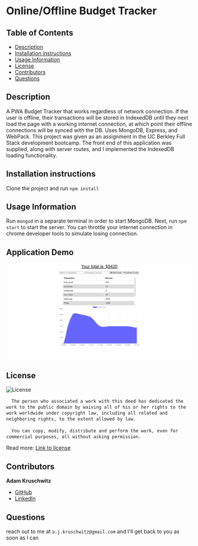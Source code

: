 # Online/Offline Budget Tracker

## Table of Contents
* [Description](#description)
* [Installation instructions](#installation-instructions)
* [Usage Information](#usage-information)
* [License](#license)
* [Contributors](#contributors)
* [Questions](#questions)

## Description
A PWA Budget Tracker that works regardless of network connection. If the user is offline, their transactions will be stored in IndexedDB until they next load the page with a working internet connection, at which point their offline connections will be synced with the DB. Uses MongoDB, Express, and WebPack. This project was given as an assignment in the UC Berkley Full Stack development bootcamp. The front end of this application was supplied, along with server routes, and I implemented the IndexedDB loading functionality.

## Installation instructions
Clone the project and run ```npm install```

## Usage Information
Run ```mongod``` in a separate terminal in order to start MongoDB. Next, run ```npm start``` to start the server. You can throttle your internet connection in chrome developer tools to simulate losing connection.

## Application Demo
![A demo of the budgeting application](demo.gif)


## License
![License](https://licensebuttons.net/l/zero/1.0/80x15.png)

      The person who associated a work with this deed has dedicated the work to the public domain by waiving all of his or her rights to the work worldwide under copyright law, including all related and neighboring rights, to the extent allowed by law.

      You can copy, modify, distribute and perform the work, even for commercial purposes, all without asking permission.

Read more: [Link to license](http://creativecommons.org/publicdomain/zero/1.0/)

## Contributors

**Adam Kruschwitz**
* [GitHub](https://github.com/AdamKruschwitz)
* [LinkedIn](https://linkedin.com/li/adamkruschwitz)
## Questions
reach out to me at ```a.j.kruschwitz@gmail.com``` and I'll get back to you as soon as I can